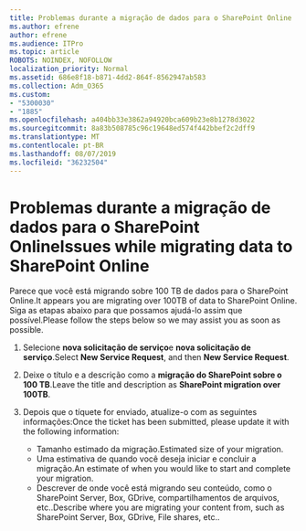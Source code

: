 ```yaml
---
title: Problemas durante a migração de dados para o SharePoint Online
ms.author: efrene
author: efrene
ms.audience: ITPro
ms.topic: article
ROBOTS: NOINDEX, NOFOLLOW
localization_priority: Normal
ms.assetid: 686e8f18-b871-4dd2-864f-8562947ab583
ms.collection: Adm_O365
ms.custom:
- "5300030"
- "1885"
ms.openlocfilehash: a404bb33e3862a94920bca609b23e8b1278d3022
ms.sourcegitcommit: 8a83b508785c96c19648ed574f442bbef2c2dff9
ms.translationtype: MT
ms.contentlocale: pt-BR
ms.lasthandoff: 08/07/2019
ms.locfileid: "36232504"
---
```

# <a name="issues-while-migrating-data-to-sharepoint-online"></a><span data-ttu-id="ed4bc-102">Problemas durante a migração de dados para o SharePoint Online</span><span class="sxs-lookup"><span data-stu-id="ed4bc-102">Issues while migrating data to SharePoint Online</span></span>

<span data-ttu-id="ed4bc-103">Parece que você está migrando sobre 100 TB de dados para o SharePoint Online.</span><span class="sxs-lookup"><span data-stu-id="ed4bc-103">It appears you are migrating over 100TB of data to SharePoint Online.</span></span> <span data-ttu-id="ed4bc-104">Siga as etapas abaixo para que possamos ajudá-lo assim que possível.</span><span class="sxs-lookup"><span data-stu-id="ed4bc-104">Please follow the steps below so we may assist you as soon as possible.</span></span> 

1. <span data-ttu-id="ed4bc-105">Selecione **nova solicitação de serviço**e **nova solicitação de serviço**.</span><span class="sxs-lookup"><span data-stu-id="ed4bc-105">Select **New Service Request**, and then **New Service Request**.</span></span> 
2. <span data-ttu-id="ed4bc-106">Deixe o título e a descrição como a **migração do SharePoint sobre o 100 TB**.</span><span class="sxs-lookup"><span data-stu-id="ed4bc-106">Leave the title and description as **SharePoint migration over 100TB**.</span></span>
3. <span data-ttu-id="ed4bc-107">Depois que o tíquete for enviado, atualize-o com as seguintes informações:</span><span class="sxs-lookup"><span data-stu-id="ed4bc-107">Once the ticket has been submitted, please update it with the following information:</span></span> 

    - <span data-ttu-id="ed4bc-108">Tamanho estimado da migração.</span><span class="sxs-lookup"><span data-stu-id="ed4bc-108">Estimated size of your migration.</span></span>
    - <span data-ttu-id="ed4bc-109">Uma estimativa de quando você deseja iniciar e concluir a migração.</span><span class="sxs-lookup"><span data-stu-id="ed4bc-109">An estimate of when you would like to start and complete your migration.</span></span>
    - <span data-ttu-id="ed4bc-110">Descrever de onde você está migrando seu conteúdo, como o SharePoint Server, Box, GDrive, compartilhamentos de arquivos, etc..</span><span class="sxs-lookup"><span data-stu-id="ed4bc-110">Describe where you are migrating your content from, such as SharePoint Server, Box, GDrive, File shares, etc..</span></span>


  

